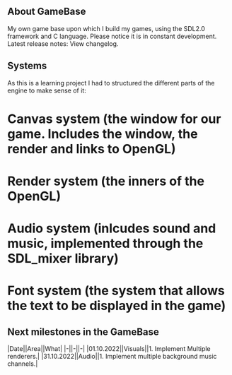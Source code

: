 ## About GameBase
My own game base upon which I build my games, using the SDL2.0 framework and C language.
Please notice it is in constant development. Latest release notes: View changelog.

## Systems
As this is a learning project I had to structured the different parts of the engine to make sense of it:

# Canvas system (the window for our game. Includes the window, the render and links to OpenGL)
# Render system (the inners of the OpenGL)
# Audio system (inlcudes sound and music, implemented through the SDL_mixer library)
# Font system (the system that allows the text to be displayed in the game)

## Next milestones in the GameBase
|Date||Area||What|
|-||-||-|
|01.10.2022||Visuals||1. Implement Multiple renderers.|
|31.10.2022||Audio||1. Implement multiple background music channels.|
